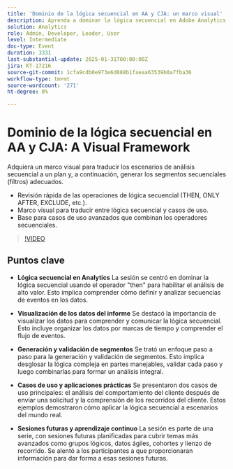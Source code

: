 ```yaml
---
title: 'Dominio de la lógica secuencial en AA y CJA: un marco visual'
description: Aprenda a dominar la lógica secuencial en Adobe Analytics y Customer Journey Analytics con un marco visual para traducir escenarios en planes procesables y crear segmentos secuenciales efectivos.
solution: Analytics
role: Admin, Developer, Leader, User
level: Intermediate
doc-type: Event
duration: 3331
last-substantial-update: 2025-01-31T00:00:00Z
jira: KT-17216
source-git-commit: 1cfa9cdb0e973e6d088b1faeaa63539b0a7fba36
workflow-type: tm+mt
source-wordcount: '271'
ht-degree: 0%

---
```



# Dominio de la lógica secuencial en AA y CJA: A Visual Framework

Adquiera un marco visual para traducir los escenarios de análisis secuencial a un plan y, a continuación, generar los segmentos secuenciales (filtros) adecuados.

* Revisión rápida de las operaciones de lógica secuencial (THEN, ONLY AFTER, EXCLUDE, etc.).
* Marco visual para traducir entre lógica secuencial y casos de uso.
* Base para casos de uso avanzados que combinan los operadores secuenciales.

>[!VIDEO](https://video.tv.adobe.com/v/3443129/?learn=on&enablevpops)

## Puntos clave

* **Lógica secuencial en Analytics** La sesión se centró en dominar la lógica secuencial usando el operador &quot;then&quot; para habilitar el análisis de alto valor. Esto implica comprender cómo definir y analizar secuencias de eventos en los datos.

* **Visualización de los datos del informe** Se destacó la importancia de visualizar los datos para comprender y comunicar la lógica secuencial. Esto incluye organizar los datos por marcas de tiempo y comprender el flujo de eventos.

* **Generación y validación de segmentos** Se trató un enfoque paso a paso para la generación y validación de segmentos. Esto implica desglosar la lógica compleja en partes manejables, validar cada paso y luego combinarlas para formar un análisis integral.

* **Casos de uso y aplicaciones prácticas** Se presentaron dos casos de uso principales: el análisis del comportamiento del cliente después de enviar una solicitud y la comprensión de los recorridos del cliente. Estos ejemplos demostraron cómo aplicar la lógica secuencial a escenarios del mundo real.

* **Sesiones futuras y aprendizaje continuo** La sesión es parte de una serie, con sesiones futuras planificadas para cubrir temas más avanzados como grupos lógicos, datos ágiles, cohortes y lienzo de recorrido. Se alentó a los participantes a que proporcionaran información para dar forma a esas sesiones futuras.